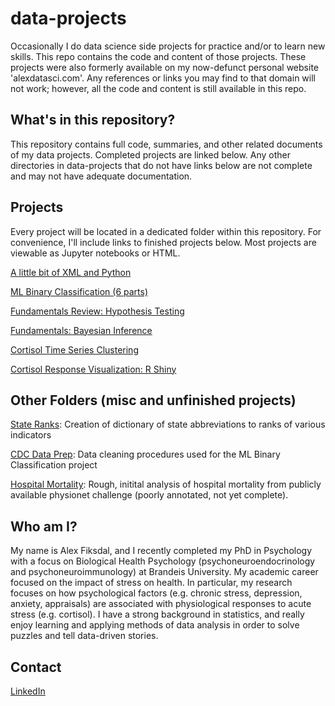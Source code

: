 # data-projects
Occasionally I do data science side projects for practice and/or to learn new skills. This repo contains the code and content of those projects. These projects were also formerly available on my now-defunct personal website 'alexdatasci.com'. Any references or links you may find to that domain will not work; however, all the code and content is still available in this repo.

## What's in this repository?

This repository contains full code, summaries, and other related documents of my data projects. Completed projects are linked below. Any other directories in data-projects that do not have links below are not complete and may not have adequate documentation.

## Projects

Every project will be located in a dedicated folder within this repository. For convenience, I'll include links to finished projects below. Most projects are viewable as Jupyter notebooks or HTML.

[A little bit of XML and Python](https://github.com/fiksdala/data-projects/blob/master/navigating_xml/xml_navigation.md)

[ML Binary Classification (6 parts)](https://github.com/fiksdala/data-projects/tree/master/cdc_binary_classification)

[Fundamentals Review: Hypothesis Testing](https://htmlpreview.github.io/?https://github.com/fiksdala/data-projects/blob/master/fundamentals/fundamentals_hyptest1.html)

[Fundamentals: Bayesian Inference](https://github.com/fiksdala/data-projects/blob/master/bayes/bayesian.ipynb)

[Cortisol Time Series Clustering](https://github.com/fiksdala/data-projects/blob/master/cort_time_series_cluster/cort_cluster.ipynb)

[Cortisol Response Visualization: R Shiny](https://github.com/fiksdala/data-projects/tree/master/diss_visualization)

## Other Folders (misc and unfinished projects)

[State Ranks](https://github.com/fiksdala/alexdatasci/tree/master/state_ranks): Creation of dictionary of state abbreviations to ranks of various indicators

[CDC Data Prep](https://github.com/fiksdala/alexdatasci/tree/master/cdc_data_prep): Data cleaning procedures used for the ML Binary Classification project

[Hospital Mortality](https://github.com/fiksdala/alexdatasci/tree/master/physionet_hosp_mortality): Rough, initital analysis of hospital mortality from publicly available physionet challenge (poorly annotated, not yet complete).

## Who am I?

My name is Alex Fiksdal, and I recently completed my PhD in Psychology with a focus on Biological Health Psychology (psychoneuroendocrinology and psychoneuroimmunology) at Brandeis University. My academic career focused on the impact of stress on health. In particular, my research focuses on how psychological factors (e.g. chronic stress, depression, anxiety, appraisals) are associated with physiological responses to acute stress (e.g. cortisol). I have a strong background in statistics, and really enjoy learning and applying methods of data analysis in order to solve puzzles and tell data-driven stories. 

## Contact

[LinkedIn](https://www.linkedin.com/in/alexander-fiksdal-03a56721/)
